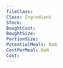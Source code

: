 ```yaml
---
fileClass: 
Class: Ingredient
Stock: 
BoughtCost: 
BoughtSize: 
PortionSize: 
PotentialMeals: NaN
CostPerMeal: NaN
Cost: 
---
```

